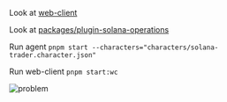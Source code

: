 Look at [web-client](https://github.com/AndreF343/eliza_dev/tree/main/web-client)

Look at [packages/plugin-solana-operations](https://github.com/AndreF343/eliza_dev/tree/main/packages/plugin-solana-operations)

Run agent `pnpm start --characters="characters/solana-trader.character.json"`

Run web-client `pnpm start:wc`

![problem](https://github.com/user-attachments/assets/16ffe7f2-e9ad-49e9-b6b9-3c87e40aca5a)


